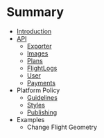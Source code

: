 # Summary

* [Introduction](README.md)
* [API](api-overview.md)
   * [Exporter](exporter.md)
   * [Images](images.md)
   * [Plans](plans.md)
   * [FlightLogs](flightlogs.md)
   * [User](user.md)
   * [Payments](payments.md)
* Platform Policy
   * [Guidelines](guidelines.md)
   * [Styles](styles.md)
   * [Publishing](publishing.md)
* Examples
   * Change Flight Geometry

